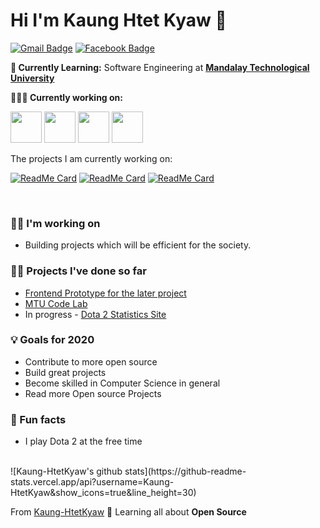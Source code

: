# Hi I'm Kaung Htet Kyaw 👋

[![Gmail Badge](https://img.shields.io/badge/-abdullahalrifat95-c14438?style=flat&logo=Gmail&logoColor=white&link=mailto:kaunghtetkyaw02749@gmail.com)](mailto:kaunghtetkyaw02749@gmail.com)
[![Facebook Badge](https://img.shields.io/badge/-abdullahalrifatcse-%231877F2.svg?&style=flat-square&logo=facebook&logoColor=white&link=https://web.facebook.com/lulinoppakyaw.jgyi)](https://web.facebook.com/lulinoppakyaw.jgyi)


**💼 Currently Learning:** Software Engineering at <a href="https://www.mtu.edu.mm/" target="_blank"><b>Mandalay Technological University</b></a>

**👨🏻‍💻 Currently working on:** 

<code><a href="https://www.javascript.com/" target="_blank"><img height="50" src="https://www.vectorlogo.zone/logos/javascript/javascript-horizontal.svg"></a></code>
<code><a href="https://vuejs.org/" target="_blank"><img height="50" src="https://vuejs.org/images/logo.png"></a></code>
<code><a href="https://nuxtjs.org/" target="_blank"><img height="50" src="https://avatars3.githubusercontent.com/u/23360933?s=280&v=4"></a></code>
<code><a href="https://vuepress.vuejs.org/" target="_blank"><img height="50" src="https://vuepress.vuejs.org/hero.png"></a></code>

<div><p>The projects I am currently working on: </p></div>

[![ReadMe Card](https://github-readme-stats.vercel.app/api/pin/?username=Kaung-HtetKyaw&repo=MTU-Code-Lab)](https://github.com/Kaung-HtetKyaw/MTU-Code-Lab)
[![ReadMe Card](https://github-readme-stats.vercel.app/api/pin/?username=Kaung-HtetKyaw&repo=Techies-proto)](https://github.com/Kaung-HtetKyaw/Techies-proto)
[![ReadMe Card](https://github-readme-stats.vercel.app/api/pin/?username=Kaung-HtetKyaw&repo=MayHem)](https://github.com/Kaung-HtetKyaw/MayHem)

<br />

### 👩‍💻 I'm working on
- Building projects which will be efficient for the society. 

### 👩‍💻 Projects I've done so far
- [Frontend Prototype for the later project](https://mayhemd2-c8045.web.app/)
- [MTU Code Lab](https://mtucodelab.netlify.app/)
- In progress - [Dota 2 Statistics Site](https://mayhemd2.netlify.app/) 

### 💡 Goals for 2020
- Contribute to more open source
- Build great projects 
- Become skilled in Computer Science in general
- Read more Open source Projects

### 🌴 Fun facts
- I play Dota 2 at the free time

<br/>
![Kaung-HtetKyaw's github stats](https://github-readme-stats.vercel.app/api?username=Kaung-HtetKyaw&show_icons=true&line_height=30)


From [Kaung-HtetKyaw](https://github.com/Kaung-HtetKyaw)
🌱 Learning all about **Open Source**

